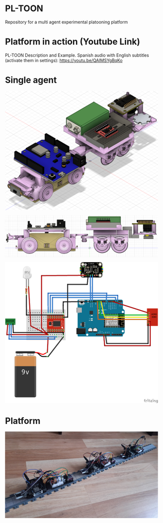 # PL-TOON
Repository for a multi agent experimental platooning platform 

# Platform in action (Youtube Link)
PL-TOON Description and Example. Spanish audio with English subtitles (activate them in settings):
https://youtu.be/QAIMSYgBqKo

# Single agent
![Single Agent 3D](/fusion360_images/angle.png)


![Single Agent 3D side](/fusion360_images/side%20view.png)

![Single Agent Connection Diagram](/Agente.png)

# Platform 
![Many agents real](/fusion360_images/many.jpg)
